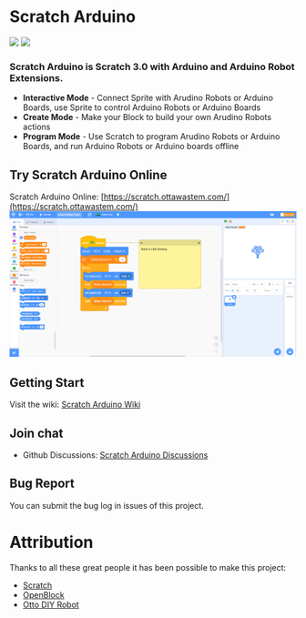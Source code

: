 # Scratch Arduino
[![](https://github.com/OttawaSTEM/scratch-arduino-gui/actions/workflows/release.yml/badge.svg?branch=main)](https://github.com/OttawaSTEM/scratch-arduino-gui/actions/workflows/release.yml)
![](https://img.shields.io/github/license/ottawastem/scratch-arduino-gui)
### Scratch Arduino is Scratch 3.0 with Arduino and Arduino Robot Extensions.
* **Interactive Mode** - Connect Sprite with Arudino Robots or Arduino Boards, use Sprite to control Arduino Robots or Arduino Boards
* **Create Mode** - Make your Block to build your own Arudino Robots actions
* **Program Mode** - Use Scratch to program Arudino Robots or Arduino Boards, and run Arduino Robots or Arduino boards offline

## Try Scratch Arduino Online
Scratch Arduino Online: [https://scratch.ottawastem.com/](https://scratch.ottawastem.com/)
<img src="docs\screenshoot-1.png"/>

## Getting Start
Visit the wiki: [Scratch Arduino Wiki](https://github.com/OttawaSTEM/scratch-arduino-gui/wiki)

## Join chat
- Github Discussions: [Scratch Arduino Discussions](https://github.com/OttawaSTEM/scratch-arduino-gui/discussions)

## Bug Report
You can submit the bug log in issues of this project.

# Attribution
Thanks to all these great people it has been possible to make this project:
* [Scratch](https://github.com/LLK/scratch-gui)
* [OpenBlock](https://github.com/openblockcc)
* [Otto DIY Robot](https://github.com/OttoDIY/OttoDIYLib)